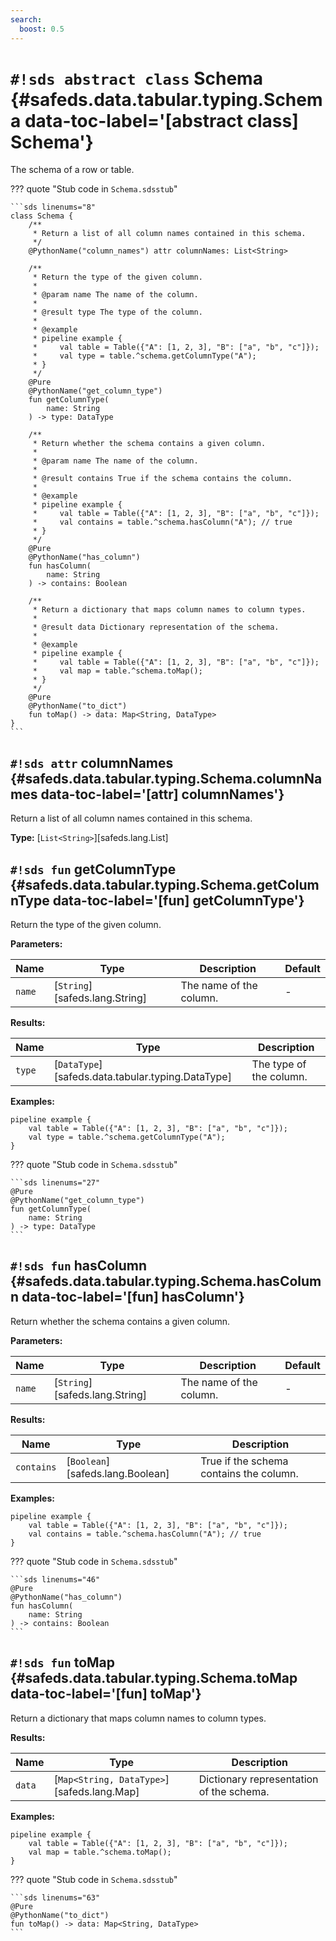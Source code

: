 ```yaml
---
search:
  boost: 0.5
---
```


# `#!sds abstract class` Schema {#safeds.data.tabular.typing.Schema data-toc-label='[abstract class] Schema'}

The schema of a row or table.

??? quote "Stub code in `Schema.sdsstub`"

    ```sds linenums="8"
    class Schema {
        /**
         * Return a list of all column names contained in this schema.
         */
        @PythonName("column_names") attr columnNames: List<String>

        /**
         * Return the type of the given column.
         *
         * @param name The name of the column.
         *
         * @result type The type of the column.
         *
         * @example
         * pipeline example {
         *     val table = Table({"A": [1, 2, 3], "B": ["a", "b", "c"]});
         *     val type = table.^schema.getColumnType("A");
         * }
         */
        @Pure
        @PythonName("get_column_type")
        fun getColumnType(
            name: String
        ) -> type: DataType

        /**
         * Return whether the schema contains a given column.
         *
         * @param name The name of the column.
         *
         * @result contains True if the schema contains the column.
         *
         * @example
         * pipeline example {
         *     val table = Table({"A": [1, 2, 3], "B": ["a", "b", "c"]});
         *     val contains = table.^schema.hasColumn("A"); // true
         * }
         */
        @Pure
        @PythonName("has_column")
        fun hasColumn(
            name: String
        ) -> contains: Boolean

        /**
         * Return a dictionary that maps column names to column types.
         *
         * @result data Dictionary representation of the schema.
         *
         * @example
         * pipeline example {
         *     val table = Table({"A": [1, 2, 3], "B": ["a", "b", "c"]});
         *     val map = table.^schema.toMap();
         * }
         */
        @Pure
        @PythonName("to_dict")
        fun toMap() -> data: Map<String, DataType>
    }
    ```

## `#!sds attr` columnNames {#safeds.data.tabular.typing.Schema.columnNames data-toc-label='[attr] columnNames'}

Return a list of all column names contained in this schema.

**Type:** [`List<String>`][safeds.lang.List]

## `#!sds fun` getColumnType {#safeds.data.tabular.typing.Schema.getColumnType data-toc-label='[fun] getColumnType'}

Return the type of the given column.

**Parameters:**

| Name | Type | Description | Default |
|------|------|-------------|---------|
| `name` | [`String`][safeds.lang.String] | The name of the column. | - |

**Results:**

| Name | Type | Description |
|------|------|-------------|
| `type` | [`DataType`][safeds.data.tabular.typing.DataType] | The type of the column. |

**Examples:**

```sds hl_lines="3"
pipeline example {
    val table = Table({"A": [1, 2, 3], "B": ["a", "b", "c"]});
    val type = table.^schema.getColumnType("A");
}
```

??? quote "Stub code in `Schema.sdsstub`"

    ```sds linenums="27"
    @Pure
    @PythonName("get_column_type")
    fun getColumnType(
        name: String
    ) -> type: DataType
    ```

## `#!sds fun` hasColumn {#safeds.data.tabular.typing.Schema.hasColumn data-toc-label='[fun] hasColumn'}

Return whether the schema contains a given column.

**Parameters:**

| Name | Type | Description | Default |
|------|------|-------------|---------|
| `name` | [`String`][safeds.lang.String] | The name of the column. | - |

**Results:**

| Name | Type | Description |
|------|------|-------------|
| `contains` | [`Boolean`][safeds.lang.Boolean] | True if the schema contains the column. |

**Examples:**

```sds hl_lines="3"
pipeline example {
    val table = Table({"A": [1, 2, 3], "B": ["a", "b", "c"]});
    val contains = table.^schema.hasColumn("A"); // true
}
```

??? quote "Stub code in `Schema.sdsstub`"

    ```sds linenums="46"
    @Pure
    @PythonName("has_column")
    fun hasColumn(
        name: String
    ) -> contains: Boolean
    ```

## `#!sds fun` toMap {#safeds.data.tabular.typing.Schema.toMap data-toc-label='[fun] toMap'}

Return a dictionary that maps column names to column types.

**Results:**

| Name | Type | Description |
|------|------|-------------|
| `data` | [`Map<String, DataType>`][safeds.lang.Map] | Dictionary representation of the schema. |

**Examples:**

```sds hl_lines="3"
pipeline example {
    val table = Table({"A": [1, 2, 3], "B": ["a", "b", "c"]});
    val map = table.^schema.toMap();
}
```

??? quote "Stub code in `Schema.sdsstub`"

    ```sds linenums="63"
    @Pure
    @PythonName("to_dict")
    fun toMap() -> data: Map<String, DataType>
    ```

